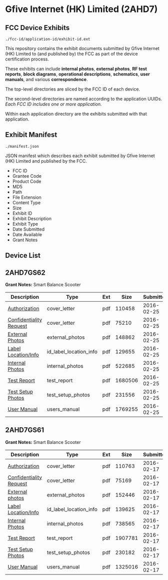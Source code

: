 # Gfive Internet (HK) Limited (2AHD7)
## FCC Device Exhibits

```
./fcc-id/application-id/exhibit-id.ext
```

This repository contains the exhibit documents submitted by Gfive Internet (HK) Limited to (and published by) the FCC as part of the device certification process.

These exhibits can include **internal photos**, **external photos**, **RF test reports**, **block diagrams**, **operational descriptions**, **schematics**, **user manuals**, and various **correspondence**.

The top-level directories are sliced by the FCC ID of each device.

The second-level directories are named according to the application UUIDs. *Each FCC ID includes one or more application.*

Within each application directory are the exhibits submitted with that application. 

## Exhibit Manifest

```
./manifest.json
```

JSON manifest which describes each exhibit submitted by Gfive Internet (HK) Limited and published by the FCC.

- FCC ID
- Grantee Code
- Product Code
- MD5
- Path
- File Extension
- Content Type
- Size
- Exhibit ID
- Exhibit Description
- Exhibit Type
- Date Submitted
- Date Available
- Grant Notes

## Device List
## 2AHD7GS62
**Grant Notes:** Smart Balance Scooter

| Description | Type | Ext | Size | Submitted | Available |
| ----------- | ---- | --- | ---- | --------- | --------- |
| [Authorization](2AHD7GS62/1529618ec8758a8e0e3d7737547d5633/2911501.pdf) | cover_letter | pdf | 110458 | 2016-02-25 | 2016-02-25 |
| [Confidentiality Request](2AHD7GS62/1529618ec8758a8e0e3d7737547d5633/2911502.pdf) | cover_letter | pdf | 75210 | 2016-02-25 | 2016-02-25 |
| [External Photos](2AHD7GS62/1529618ec8758a8e0e3d7737547d5633/2911503.pdf) | external_photos | pdf | 148862 | 2016-02-25 | 2016-02-25 |
| [Label Location/Info](2AHD7GS62/1529618ec8758a8e0e3d7737547d5633/2911508.pdf) | id_label_location_info | pdf | 129655 | 2016-02-25 | 2016-02-25 |
| [Internal Photos](2AHD7GS62/1529618ec8758a8e0e3d7737547d5633/2911504.pdf) | internal_photos | pdf | 522685 | 2016-02-25 | 2016-02-25 |
| [Test Report](2AHD7GS62/1529618ec8758a8e0e3d7737547d5633/2911507.pdf) | test_report | pdf | 1680506 | 2016-02-25 | 2016-02-25 |
| [Test Setup Photos](2AHD7GS62/1529618ec8758a8e0e3d7737547d5633/2911505.pdf) | test_setup_photos | pdf | 231556 | 2016-02-25 | 2016-02-25 |
| [User Manual](2AHD7GS62/1529618ec8758a8e0e3d7737547d5633/2911506.pdf) | users_manual | pdf | 1769255 | 2016-02-25 | 2016-02-25 |
## 2AHD7GS61
**Grant Notes:** Smart Balance Scooter

| Description | Type | Ext | Size | Submitted | Available |
| ----------- | ---- | --- | ---- | --------- | --------- |
| [Authorization](2AHD7GS61/6c88bd0b8c1e37544ae3c51493c20856/2904769.pdf) | cover_letter | pdf | 110763 | 2016-02-17 | 2016-02-17 |
| [Confidentiality Request](2AHD7GS61/6c88bd0b8c1e37544ae3c51493c20856/2904770.pdf) | cover_letter | pdf | 75169 | 2016-02-17 | 2016-02-17 |
| [External photos](2AHD7GS61/6c88bd0b8c1e37544ae3c51493c20856/2904771.pdf) | external_photos | pdf | 152446 | 2016-02-17 | 2016-02-17 |
| [Label Location/Info](2AHD7GS61/6c88bd0b8c1e37544ae3c51493c20856/2904773.pdf) | id_label_location_info | pdf | 139625 | 2016-02-17 | 2016-02-17 |
| [Internal Photos](2AHD7GS61/6c88bd0b8c1e37544ae3c51493c20856/2904772.pdf) | internal_photos | pdf | 738565 | 2016-02-17 | 2016-02-17 |
| [Test Report](2AHD7GS61/6c88bd0b8c1e37544ae3c51493c20856/2904776.pdf) | test_report | pdf | 1907781 | 2016-02-17 | 2016-02-17 |
| [Test Setup Photos](2AHD7GS61/6c88bd0b8c1e37544ae3c51493c20856/2904774.pdf) | test_setup_photos | pdf | 230182 | 2016-02-17 | 2016-02-17 |
| [User Manual](2AHD7GS61/6c88bd0b8c1e37544ae3c51493c20856/2904775.pdf) | users_manual | pdf | 1325016 | 2016-02-17 | 2016-02-17 |
